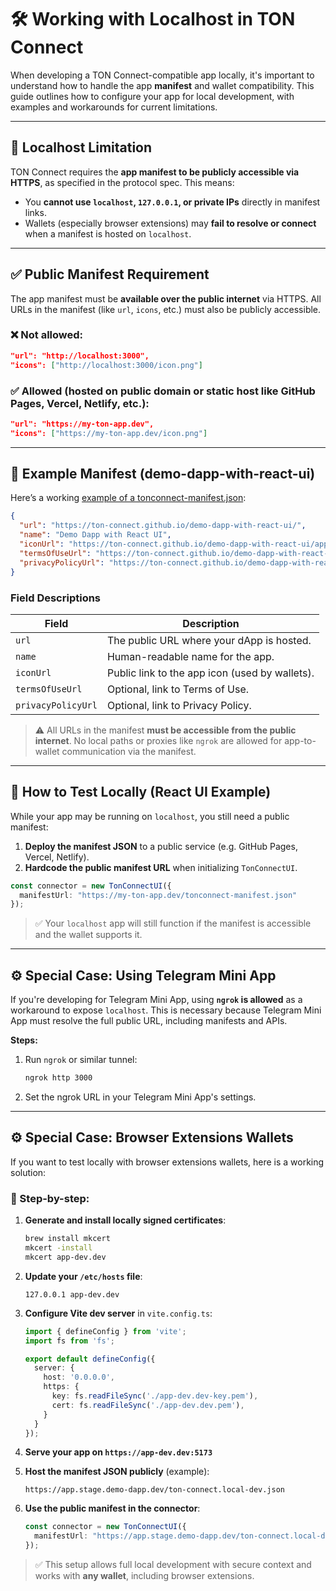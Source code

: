 # 🛠️ Working with Localhost in TON Connect

When developing a TON Connect-compatible app locally, it's important to understand how to handle the app **manifest** and wallet compatibility. This guide outlines how to configure your app for local development, with examples and workarounds for current limitations.

---

## 🚫 Localhost Limitation

TON Connect requires the **app manifest to be publicly accessible via HTTPS**, as specified in the protocol spec. This means:

- You **cannot use `localhost`, `127.0.0.1`, or private IPs** directly in manifest links.
- Wallets (especially browser extensions) may **fail to resolve or connect** when a manifest is hosted on `localhost`.
---

## ✅ Public Manifest Requirement

The app manifest must be **available over the public internet** via HTTPS. All URLs in the manifest (like `url`, `icons`, etc.) must also be publicly accessible.

### ❌ Not allowed:
```json
"url": "http://localhost:3000",
"icons": ["http://localhost:3000/icon.png"]
```

### ✅ Allowed (hosted on public domain or static host like GitHub Pages, Vercel, Netlify, etc.):
```json
"url": "https://my-ton-app.dev",
"icons": ["https://my-ton-app.dev/icon.png"]
```

---

## 📄 Example Manifest (demo-dapp-with-react-ui)

Here’s a working [example of a tonconnect-manifest.json](https://ton-connect.github.io/demo-dapp-with-react-ui/tonconnect-manifest.json
):

```json
{
  "url": "https://ton-connect.github.io/demo-dapp-with-react-ui/",
  "name": "Demo Dapp with React UI",
  "iconUrl": "https://ton-connect.github.io/demo-dapp-with-react-ui/apple-touch-icon.png",
  "termsOfUseUrl": "https://ton-connect.github.io/demo-dapp-with-react-ui/terms-of-use.txt",
  "privacyPolicyUrl": "https://ton-connect.github.io/demo-dapp-with-react-ui/privacy-policy.txt"
}
```

### Field Descriptions

| Field               | Description |
|--------------------|-------------|
| `url`              | The public URL where your dApp is hosted. |
| `name`             | Human-readable name for the app. |
| `iconUrl`          | Public link to the app icon (used by wallets). |
| `termsOfUseUrl`    | Optional, link to Terms of Use. |
| `privacyPolicyUrl` | Optional, link to Privacy Policy. |

> ⚠️ All URLs in the manifest **must be accessible from the public internet**. No local paths or proxies like `ngrok` are allowed for app-to-wallet communication via the manifest.

---

## 🧪 How to Test Locally (React UI Example)

While your app may be running on `localhost`, you still need a public manifest:

1. **Deploy the manifest JSON** to a public service (e.g. GitHub Pages, Vercel, Netlify).
2. **Hardcode the public manifest URL** when initializing `TonConnectUI`.

```ts
const connector = new TonConnectUI({
  manifestUrl: "https://my-ton-app.dev/tonconnect-manifest.json"
});
```

> ✅ Your `localhost` app will still function if the manifest is accessible and the wallet supports it.

---

## ⚙️ Special Case: Using Telegram Mini App

If you're developing for Telegram Mini App, using **`ngrok` is allowed** as a workaround to expose `localhost`. This is necessary because Telegram Mini App must resolve the full public URL, including manifests and APIs.

**Steps:**
1. Run `ngrok` or similar tunnel:
   ```bash
   ngrok http 3000
   ```
2. Set the ngrok URL in your Telegram Mini App's settings.

---

## ⚙️ Special Case: Browser Extensions Wallets

If you want to test locally with browser extensions wallets, here is a working solution:

### 🔐 Step-by-step:

1. **Generate and install locally signed certificates**:
   ```bash
   brew install mkcert
   mkcert -install
   mkcert app-dev.dev
   ```

2. **Update your `/etc/hosts` file**:
   ```
   127.0.0.1 app-dev.dev
   ```

3. **Configure Vite dev server** in `vite.config.ts`:
   ```ts
   import { defineConfig } from 'vite';
   import fs from 'fs';

   export default defineConfig({
     server: {
       host: '0.0.0.0',
       https: {
         key: fs.readFileSync('./app-dev.dev-key.pem'),
         cert: fs.readFileSync('./app-dev.dev.pem'),
       }
     }
   });
   ```

4. **Serve your app on `https://app-dev.dev:5173`**

5. **Host the manifest JSON publicly** (example):
   ```
   https://app.stage.demo-dapp.dev/ton-connect.local-dev.json
   ```

6. **Use the public manifest in the connector**:
   ```ts
   const connector = new TonConnectUI({
     manifestUrl: "https://app.stage.demo-dapp.dev/ton-connect.local-dev.json"
   });
   ```

> ✅ This setup allows full local development with secure context and works with **any wallet**, including browser extensions.
